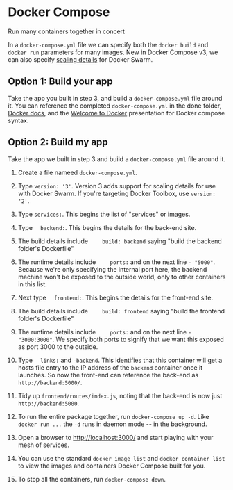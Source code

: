 Docker Compose
==============

Run many containers together in concert

In a `docker-compose.yml` file we can specify both the `docker build` and `docker run` parameters for many images.  New in Docker Compose v3, we can also specify [scaling details](https://medium.com/@nagarwal/whats-new-in-docker-compose-v3-139bbdafa5ed) for Docker Swarm.


Option 1: Build your app
------------------------

Take the app you built in step 3, and build a `docker-compose.yml` file around it.  You can reference the completed `docker-compose.yml` in the done folder, [Docker docs](https://docs.docker.com/compose/gettingstarted/), and the [Welcome to Docker](https://robrich.org/slides/welcome-to-docker/#/) presentation for Docker compose syntax.


Option 2: Build my app
----------------------

Take the app we built in step 3 and build a `docker-compose.yml` file around it.

1. Create a file nameed `docker-compose.yml`.

2. Type `version: '3'`.  Version 3 adds support for scaling details for use with Docker Swarm.  If you're targeting Docker Toolbox, use `version: '2'`.

3. Type `services:`.  This begins the list of "services" or images.

4. Type `  backend:`.  This begins the details for the back-end site.

5. The build details include `    build: backend` saying "build the backend folder's Dockerfile"

6. The runtime details include `    ports:` and on the next line `- "5000"`.  Because we're only specifying the internal port here, the backend machine won't be exposed to the outside world, only to other containers in this list.

7. Next type `  frontend:`.  This begins the details for the front-end site.

8. The build details include `    build: frontend` saying "build the frontend folder's Dockerfile"

9. The runtime details include `    ports:` and on the next line `- "3000:3000"`.  We specify both ports to signify that we want this exposed as port 3000 to the outside.

10. Type `  links:` and `-backend`.  This identifies that this container will get a hosts file entry to the IP address of the `backend` container once it launches.  So now the front-end can reference the back-end as `http://backend:5000/`.

11. Tidy up `frontend/routes/index.js`, noting that the back-end is now just `http://backend:5000`.

12. To run the entire package together, run `docker-compose up -d`.  Like `docker run ...` the `-d` runs in daemon mode -- in the background.

13. Open a browser to [http://localhost:3000/](http://localhost:3000/) and start playing with your mesh of services.

14. You can use the standard `docker image list` and `docker container list` to view the images and containers Docker Compose built for you.

15. To stop all the containers, run `docker-compose down`.
